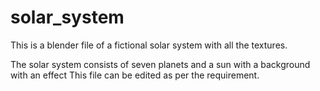 # solar_system

This is a blender file of a fictional solar system with all the textures.

The solar system consists of seven planets and a sun with a background with an effect
This file can be edited as per the requirement.
